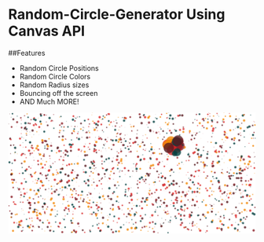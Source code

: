 # Random-Circle-Generator Using Canvas API

##Features

* Random Circle Positions
* Random Circle Colors
* Random Radius sizes
* Bouncing off the screen
* AND Much MORE!


![img](preview.png)
